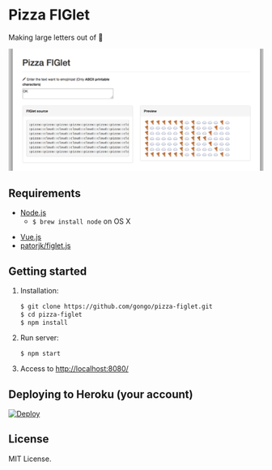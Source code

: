 Pizza FIGlet
=============

Making large letters out of :pizza:

![](./image/screenshot.png)

Requirements
--------------------

* [Node.js](http://nodejs.org)
    - `$ brew install node` on OS X
- [Vue.js](http://vuejs.org/)
- [patorjk/figlet.js](https://github.com/patorjk/figlet.js)

Getting started
--------------------

1. Installation:

    ```
    $ git clone https://github.com/gongo/pizza-figlet.git
    $ cd pizza-figlet
    $ npm install
    ```

1. Run server:

    ```
    $ npm start
    ```

1. Access to [http://localhost:8080/](http://localhost:8080)

Deploying to Heroku (your account)
--------------------

[![Deploy](https://www.herokucdn.com/deploy/button.png)](https://heroku.com/deploy)

License
--------------------

MIT License.
